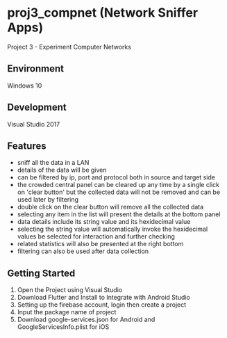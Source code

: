 # proj3_compnet (Network Sniffer Apps)

Project 3 - Experiment Computer Networks

## Environment
Windows 10

## Development
Visual Studio 2017

## Features
* sniff all the data in a LAN
* details of the data will be given
* can be filtered by ip, port and protocol both in source and target side 
* the crowded central panel can be cleared up any time by a single click on 'clear button' but the collected data will not be removed and can be used later by filtering
* double click on the clear button will remove all the collected data
* selecting any item in the list will present the details at the bottom panel
* data details include its string value and its hexidecimal value
* selecting the string value will automatically invoke the hexidecimal values be selected for interaction and further checking
* related statistics will also be presented at the right bottom
* filtering can also be used after data collection

## Getting Started
1. Open the Project using Visual Studio
2. Download Flutter and Install to Integrate with Android Studio
3. Setting up the firebase account, login then create a project
4. Input the package name of project
5. Download google-services.json for Android and GoogleServicesInfo.plist for iOS

